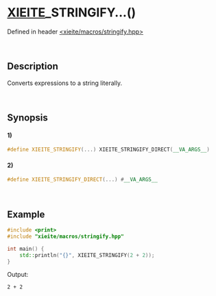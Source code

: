 # [XIEITE](../../macros.md)\_STRINGIFY...\(\)
Defined in header [<xieite/macros/stringify.hpp>](../../../include/xieite/macros/stringify.hpp)

&nbsp;

## Description
Converts expressions to a string literally.

&nbsp;

## Synopsis
#### 1)
```cpp
#define XIEITE_STRINGIFY(...) XIEITE_STRINGIFY_DIRECT(__VA_ARGS__)
```
#### 2)
```cpp
#define XIEITE_STRINGIFY_DIRECT(...) #__VA_ARGS__
```

&nbsp;

## Example
```cpp
#include <print>
#include "xieite/macros/stringify.hpp"

int main() {
    std::println("{}", XIEITE_STRINGIFY(2 + 2));
}
```
Output:
```
2 + 2
```
